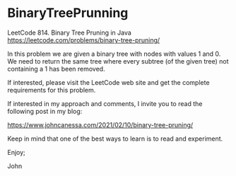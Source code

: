 # BinaryTreePrunning
LeetCode 814. Binary Tree Pruning in Java
https://leetcode.com/problems/binary-tree-pruning/

In this problem we are given a binary tree with nodes with values 1 and 0.
We need to return the same tree where every subtree (of the given tree) not containing a 1 has been removed.

If interested, please visit the LeetCode web site and get the complete
requirements for this problem.

If interested in my approach and comments, I invite you to read the following
post in my blog:

https://www.johncanessa.com/2021/02/10/binary-tree-pruning/

Keep in mind that one of the best ways to learn is to read and experiment.

Enjoy;

John
